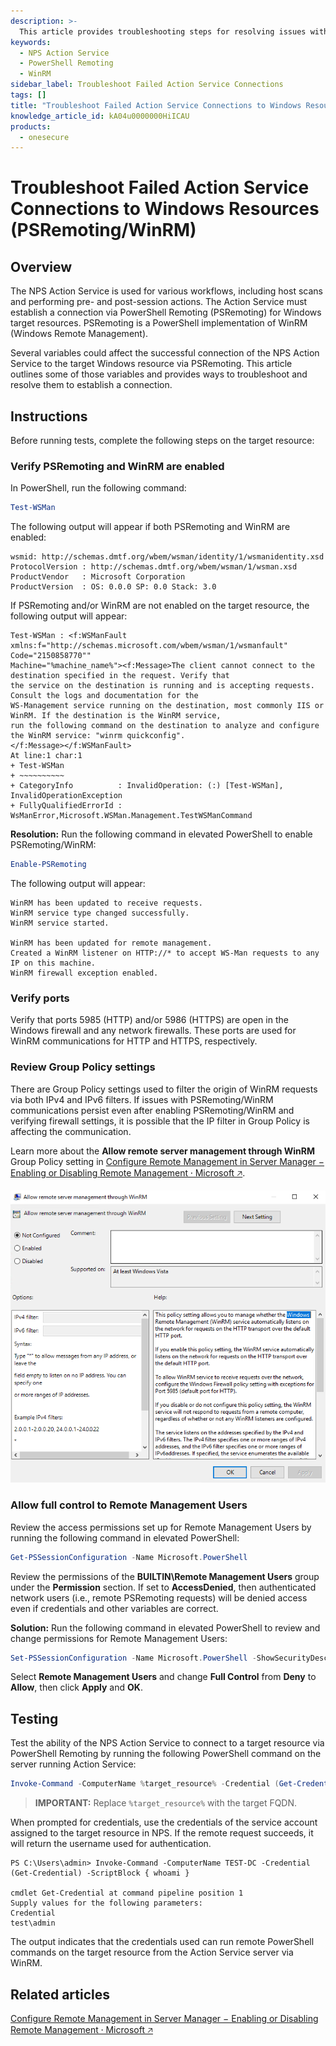 ```yaml
---
description: >-
  This article provides troubleshooting steps for resolving issues with the NPS Action Service connections to Windows resources using PowerShell Remoting (PSRemoting) and WinRM.
keywords:
  - NPS Action Service
  - PowerShell Remoting
  - WinRM
sidebar_label: Troubleshoot Failed Action Service Connections
tags: []
title: "Troubleshoot Failed Action Service Connections to Windows Resources (PSRemoting/WinRM)"
knowledge_article_id: kA04u0000000HiICAU
products:
  - onesecure
---
```


# Troubleshoot Failed Action Service Connections to Windows Resources (PSRemoting/WinRM)

## Overview

The NPS Action Service is used for various workflows, including host scans and performing pre- and post-session actions. The Action Service must establish a connection via PowerShell Remoting (PSRemoting) for Windows target resources. PSRemoting is a PowerShell implementation of WinRM (Windows Remote Management).

Several variables could affect the successful connection of the NPS Action Service to the target Windows resource via PSRemoting. This article outlines some of those variables and provides ways to troubleshoot and resolve them to establish a connection.

## Instructions

Before running tests, complete the following steps on the target resource:

### Verify PSRemoting and WinRM are enabled

In PowerShell, run the following command:

```powershell
Test-WSMan
```

The following output will appear if both PSRemoting and WinRM are enabled:

```
wsmid: http://schemas.dmtf.org/wbem/wsman/identity/1/wsmanidentity.xsd
ProtocolVersion : http://schemas.dmtf.org/wbem/wsman/1/wsman.xsd
ProductVendor   : Microsoft Corporation
ProductVersion  : OS: 0.0.0 SP: 0.0 Stack: 3.0
```

If PSRemoting and/or WinRM are not enabled on the target resource, the following output will appear:

```
Test-WSMan : <f:WSManFault xmlns:f="http://schemas.microsoft.com/wbem/wsman/1/wsmanfault" Code="2150858770""
Machine="%machine_name%"><f:Message>The client cannot connect to the destination specified in the request. Verify that
the service on the destination is running and is accepting requests. Consult the logs and documentation for the
WS-Management service running on the destination, most commonly IIS or WinRM. If the destination is the WinRM service,
run the following command on the destination to analyze and configure the WinRM service: "winrm quickconfig".
</f:Message></f:WSManFault>
At line:1 char:1
+ Test-WSMan
+ ~~~~~~~~~~
+ CategoryInfo          : InvalidOperation: (:) [Test-WSMan], InvalidOperationException
+ FullyQualifiedErrorId : WsManError,Microsoft.WSMan.Management.TestWSManCommand
```

**Resolution:** Run the following command in elevated PowerShell to enable PSRemoting/WinRM:

```powershell
Enable-PSRemoting
```

The following output will appear:

```
WinRM has been updated to receive requests.
WinRM service type changed successfully.
WinRM service started.

WinRM has been updated for remote management.
Created a WinRM listener on HTTP://* to accept WS-Man requests to any IP on this machine.
WinRM firewall exception enabled.
```

### Verify ports

Verify that ports 5985 (HTTP) and/or 5986 (HTTPS) are open in the Windows firewall and any network firewalls. These ports are used for WinRM communications for HTTP and HTTPS, respectively.

### Review Group Policy settings

There are Group Policy settings used to filter the origin of WinRM requests via both IPv4 and IPv6 filters. If issues with PSRemoting/WinRM communications persist even after enabling PSRemoting/WinRM and verifying firewall settings, it is possible that the IP filter in Group Policy is affecting the communication.

Learn more about the **Allow remote server management through WinRM** Group Policy setting in [Configure Remote Management in Server Manager − Enabling or Disabling Remote Management ⸱ Microsoft 🡥](https://learn.microsoft.com/en-us/windows-server/administration/server-manager/configure-remote-management-in-server-manager#enabling-or-disabling-remote-management).

![Windows Group Policy: Allow remote server management through WinRM](./images/servlet_image_16fc9e2e2432.png)

### Allow full control to Remote Management Users

Review the access permissions set up for Remote Management Users by running the following command in elevated PowerShell:

```powershell
Get-PSSessionConfiguration -Name Microsoft.PowerShell
```

Review the permissions of the **BUILTIN\Remote Management Users** group under the **Permission** section. If set to **AccessDenied**, then authenticated network users (i.e., remote PSRemoting requests) will be denied access even if credentials and other variables are correct.

**Solution:** Run the following command in elevated PowerShell to review and change permissions for Remote Management Users:

```powershell
Set-PSSessionConfiguration -Name Microsoft.PowerShell -ShowSecurityDescriptorUI -Force
```

Select **Remote Management Users** and change **Full Control** from **Deny** to **Allow**, then click **Apply** and **OK**.

## Testing

Test the ability of the NPS Action Service to connect to a target resource via PowerShell Remoting by running the following PowerShell command on the server running Action Service:

```powershell
Invoke-Command -ComputerName %target_resource% -Credential (Get-Credential) -ScriptBlock { whoami }
```

> **IMPORTANT:** Replace `%target_resource%` with the target FQDN.

When prompted for credentials, use the credentials of the service account assigned to the target resource in NPS. If the remote request succeeds, it will return the username used for authentication.

```
PS C:\Users\admin> Invoke-Command -ComputerName TEST-DC -Credential (Get-Credential) -ScriptBlock { whoami }

cmdlet Get-Credential at command pipeline position 1
Supply values for the following parameters:
Credential
test\admin
```

The output indicates that the credentials used can run remote PowerShell commands on the target resource from the Action Service server via WinRM.

## Related articles

[Configure Remote Management in Server Manager − Enabling or Disabling Remote Management ⸱ Microsoft 🡥](https://learn.microsoft.com/en-us/windows-server/administration/server-manager/configure-remote-management-in-server-manager#enabling-or-disabling-remote-management)